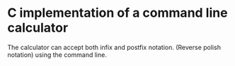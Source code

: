 # C implementation of a command line calculator
The calculator can accept both infix and postfix notation. (Reverse polish notation) using the command line.
